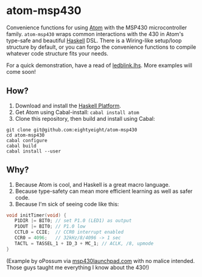 # atom-msp430

Convenience functions for using [Atom][] with the MSP430 microcontroller family.
`atom-msp430` wraps common interactions with the 430 in Atom's type-safe and beautiful [Haskell][] DSL.
There is a Wiring-like setup/loop structure by default, or you can forgo the convenience functions to
compile whatever code structure fits your needs.

For a quick demonstration, have a read of [ledblink.lhs][].
More examples will come soon!

 [Atom]: https://github.com/tomahawkins/atom
 [Haskell]: http://www.haskell.org/
 [ledblink.lhs]: https://github.com/eightyeight/atom-msp430/blob/master/Language/Atom/MSP430/Examples/ledblink.lhs

## How?

 1. Download and install the [Haskell Platform][].
 2. Get Atom using Cabal-install: `cabal install atom`
 3. Clone this repository, then build and install using Cabal:

```
git clone git@github.com:eightyeight/atom-msp430
cd atom-msp430
cabal configure
cabal build
cabal install --user
```

 [Haskell Platform]: http://www.haskell.org/platform

## Why?

 1. Because Atom is cool, and Haskell is a great macro language.
 2. Because type-safety can mean more efficient learning as well as safer code.
 3. Because I'm sick of seeing code like this:

```c
void initTimer(void) {
   P1DIR |= BIT0; // set P1.0 (LED1) as output
   P1OUT |= BIT0; // P1.0 low
   CCTL0 = CCIE;  // CCR0 interrupt enabled
   CCR0 = 4096;   // 32kHz/8/4096 -> 1 sec
   TACTL = TASSEL_1 + ID_3 + MC_1; // ACLK, /8, upmode
}
```

(Example by oPossum via [msp430launchpad.com][] with no malice intended.
Those guys taught me everything I know about the 430!)

 [msp430launchpad.com]: http://www.msp430launchpad.com/2012/06/using-printf.html
